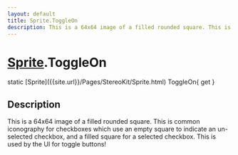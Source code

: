 ```yaml
---
layout: default
title: Sprite.ToggleOn
description: This is a 64x64 image of a filled rounded square. This is common iconography for checkboxes which use an empty square to indicate an un-selected checkbox, and a filled square for a selected checkbox. This is used by the UI for toggle buttons!
---
```

# [Sprite]({{site.url}}/Pages/StereoKit/Sprite.html).ToggleOn

<div class='signature' markdown='1'>
static [Sprite]({{site.url}}/Pages/StereoKit/Sprite.html) ToggleOn{ get }
</div>

## Description
This is a 64x64 image of a filled rounded square. This is
common iconography for checkboxes which use an empty square to
indicate an un-selected checkbox, and a filled square for a
selected checkbox. This is used by the UI for toggle buttons!

